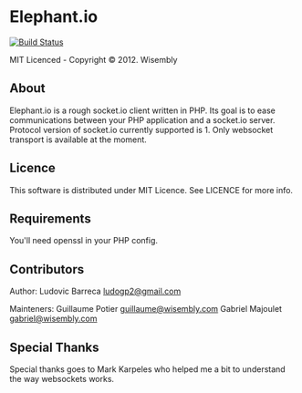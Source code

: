 # Elephant.io

[![Build Status](https://travis-ci.org/Wisembly/elephant.io.png?branch=master)](https://travis-ci.org/Wisembly/elephant.io)

MIT Licenced - Copyright © 2012. Wisembly


## About

Elephant.io is a rough socket.io client written in PHP. Its goal is to ease communications between your PHP application and a socket.io server.
Protocol version of socket.io currently supported is 1.
Only websocket transport is available at the moment.


## Licence

This software is distributed under MIT Licence. See LICENCE for more info.


## Requirements

You'll need openssl in your PHP config.


## Contributors

Author:
    Ludovic Barreca <ludogp2@gmail.com>

Mainteners:
    Guillaume Potier <guillaume@wisembly.com>
    Gabriel Majoulet <gabriel@wisembly.com>


## Special Thanks

Special thanks goes to Mark Karpeles who helped me a bit to understand the way websockets works.
